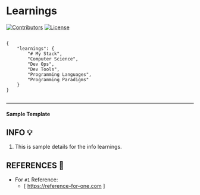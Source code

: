 # Learnings

[![Contributors](https://img.shields.io/github/contributors/lorddashme/restool.svg?colorB=00e500)](https://github/contributors/lorddashme/restool) [![License](https://img.shields.io/packagist/l/lorddashme/restool.svg)](https://packagist.org/l/lorddashme/restool) 
```

{
    "learnings": {
        "# My Stack",
        "Computer Science",
        "Dev Ops",
        "Dev Tools",
        "Programming Languages",
        "Programming Paradigms"
    }
}


```

---

#### Sample Template #####

## INFO :bulb: ##
1. This is sample details for the info learnings.

## REFERENCES :link: ##
- For ``#1`` Reference:
    - [ https://reference-for-one.com ]